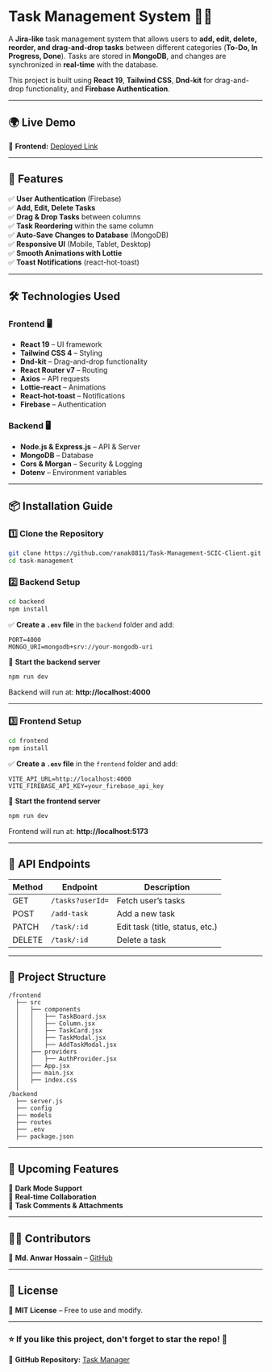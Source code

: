 # **Task Management System** 📝🚀

A **Jira-like** task management system that allows users to **add, edit, delete, reorder, and drag-and-drop tasks** between different categories (**To-Do, In Progress, Done**). Tasks are stored in **MongoDB**, and changes are synchronized in **real-time** with the database.

This project is built using **React 19**, **Tailwind CSS**, **Dnd-kit** for drag-and-drop functionality, and **Firebase Authentication**.

---

## 🌍 **Live Demo**

🔗 **Frontend:** [Deployed Link](https://task-management-scic-4cd85.web.app/)

---

## 📌 **Features**

✅ **User Authentication** (Firebase)  
✅ **Add, Edit, Delete Tasks**  
✅ **Drag & Drop Tasks** between columns  
✅ **Task Reordering** within the same column  
✅ **Auto-Save Changes to Database** (MongoDB)  
✅ **Responsive UI** (Mobile, Tablet, Desktop)  
✅ **Smooth Animations with Lottie**  
✅ **Toast Notifications** (react-hot-toast)

---

## 🛠 **Technologies Used**

### **Frontend** 🖥

- **React 19** – UI framework
- **Tailwind CSS 4** – Styling
- **Dnd-kit** – Drag-and-drop functionality
- **React Router v7** – Routing
- **Axios** – API requests
- **Lottie-react** – Animations
- **React-hot-toast** – Notifications
- **Firebase** – Authentication

### **Backend** 🖥

- **Node.js & Express.js** – API & Server
- **MongoDB** – Database
- **Cors & Morgan** – Security & Logging
- **Dotenv** – Environment variables

---

## 📦 **Installation Guide**

### **1️⃣ Clone the Repository**

```sh
git clone https://github.com/ranak8811/Task-Management-SCIC-Client.git
cd task-management
```

### **2️⃣ Backend Setup**

```sh
cd backend
npm install
```

✅ **Create a `.env` file** in the `backend` folder and add:

```env
PORT=4000
MONGO_URI=mongodb+srv://your-mongodb-uri
```

🔹 **Start the backend server**

```sh
npm run dev
```

Backend will run at: **http://localhost:4000**

---

### **3️⃣ Frontend Setup**

```sh
cd frontend
npm install
```

✅ **Create a `.env` file** in the `frontend` folder and add:

```env
VITE_API_URL=http://localhost:4000
VITE_FIREBASE_API_KEY=your_firebase_api_key
```

🔹 **Start the frontend server**

```sh
npm run dev
```

Frontend will run at: **http://localhost:5173**

---

## 🔗 **API Endpoints**

| Method | Endpoint         | Description                     |
| ------ | ---------------- | ------------------------------- |
| GET    | `/tasks?userId=` | Fetch user’s tasks              |
| POST   | `/add-task`      | Add a new task                  |
| PATCH  | `/task/:id`      | Edit task (title, status, etc.) |
| DELETE | `/task/:id`      | Delete a task                   |

---

## 📌 **Project Structure**

```
/frontend
  ├── src
  │   ├── components
  │   │   ├── TaskBoard.jsx
  │   │   ├── Column.jsx
  │   │   ├── TaskCard.jsx
  │   │   ├── TaskModal.jsx
  │   │   ├── AddTaskModal.jsx
  │   ├── providers
  │   │   ├── AuthProvider.jsx
  │   ├── App.jsx
  │   ├── main.jsx
  │   ├── index.css
  │
/backend
  ├── server.js
  ├── config
  ├── models
  ├── routes
  ├── .env
  ├── package.json
```

---

## 🎯 **Upcoming Features**

🚀 **Dark Mode Support**  
🚀 **Real-time Collaboration**  
🚀 **Task Comments & Attachments**

---

## 👨‍💻 **Contributors**

👤 **Md. Anwar Hossain** – [GitHub](https://github.com/ranak8811)

---

## 📄 **License**

📝 **MIT License** – Free to use and modify.

---

### ⭐ **If you like this project, don't forget to star the repo!** 🚀

🔗 **GitHub Repository:** [Task Manager](https://github.com/ranak8811/Task-Management-SCIC-Client.git)
